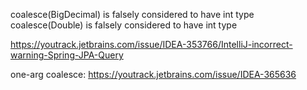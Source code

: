 coalesce(BigDecimal) is falsely considered to have int type
coalesce(Double) is falsely considered to have int type

https://youtrack.jetbrains.com/issue/IDEA-353766/IntelliJ-incorrect-warning-Spring-JPA-Query



one-arg coalesce:
https://youtrack.jetbrains.com/issue/IDEA-365636